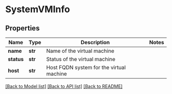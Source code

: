 # SystemVMInfo

## Properties
Name | Type | Description | Notes
------------ | ------------- | ------------- | -------------
**name** | **str** | Name of the virtual machine | 
**status** | **str** | Status of the virtual machine | 
**host** | **str** | Host FQDN system for the virtual machine | 

[[Back to Model list]](../README.md#documentation-for-models) [[Back to API list]](../README.md#documentation-for-api-endpoints) [[Back to README]](../README.md)

